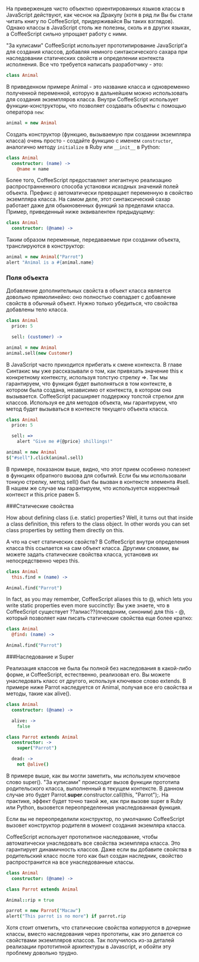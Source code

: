 На приверженцев чисто объектно ориентированных языков классы в JavaScript действуют, как чеснок на Дракулу (хотя в ряд ли Вы бы стали читать книгу по CoffeeScript, придерживайся Вы таких взглядов). Однако классы в JavaScript столь же полезны, сколь и в других языках, а CoffeeScript сильно упрощает работу с ними.

"За кулисами" CoffeeScript использует прототипирование JavaScript'а для создания классов, добавляя немного синтаксического сахара при наследовании статических свойств и определении контекста исполнения. Все что требуется написать разработчику - это:

```coffeescript
class Animal
```

В приведенном примере Animal - это название класса и одновременно полученной переменной, которую в дальнейшем можно использовать для создания экземпляров класса. Внутри CoffeeScript использует функции-конструкторы, что позволяет создавать объекты с помощью оператора `new`:

```coffeescript
animal = new Animal
```

Создать конструктор (функцию, вызываемую при создании экземпляра класса) очень просто - создайте функцию с именем `constructor`, аналогично методу `initialize` в Ruby или `__init__` в Python:

```coffeescript
class Animal
  constructor: (name) ->
    @name = name
```

Более того, CoffeeScript предоставляет элегантную реализацию распространненного способа установки исходных значений полей объекта. Префикс `@` автоматически превращает переменную в свойство экземпляра класса. На самом деле, этот синтаксический сахар работает даже для обыкновенных функций за пределами класса. Пример, приведенный ниже эквивалентен предыдущему:

```coffeescript
class Animal
  constructor: (@name) ->
```

Таким образом переменные, передаваемые при создании объекта, транслируются в конструктор:

```coffeescript
animal = new Animal("Parrot")
alert "Animal is a #{animal.name}
```

### Поля объекта

Добавление дополнительных свойста в объект класса является довольно прямолинейно: оно полностью совпадает с добавление свойств в обычный объект. Нужно только убедиться, что свойства добавлены тело класса.

```coffeescript
class Animal
  price: 5

  sell: (customer) ->

animal = new Animal
animal.sell(new Customer)
```

В JavaScript часто приходится прибегать к смене контекста. В главе Синтакис мы уже рассказывали о том, как привязать значение this к конкретному контексту, используя толстую стрелку =>. Так мы гарантируем, что функция будет выполняться в том контексте, в котором была создана, независимо от контекста, в котором она вызывается. CoffeeScript расширяет поддержку толстой стрелки для классов. Используя ее для методов объекта, мы гарантируем, что метод будет вызываться в контексте текущего объекта класса.

```coffeescript
class Animal
  price: 5

  sell: =>
    alert "Give me #{@price} shillings!"

animal = new Animal
$("#sell").click(animal.sell)
```

В примере, показаном выше, видно, что этот прием особенно полезент в функциях обратного вызова для событий. Если бы мы использовали тонкую стрелку, метод sell() был бы вызван в контексте элемента #sell. В нашем же случае мы гарантируем, что используется корректный контекст и this.price равен 5.

###Статические свойства

How about defining class (i.e. static) properties? Well, it turns out that inside a class definition, this refers to the class object. In other words you can set class properties by setting them directly on this.

А что на счет статических свойств? В CoffeeScript внутри определения класса this ссылается на сам объект класса. Другими словами, вы можете задать статические свойства класса, установив их непосредственно через this.

```coffeescript
class Animal
  this.find = (name) ->      

Animal.find("Parrot")
```

In fact, as you may remember, CoffeeScript aliases this to @, which lets you write static properties even more succinctly:
Вы уже знаете, что в CoffeeScript существует ??алиас??(псевдоним, синоним) для this - @, который позволяет нам писать статические свойства еще более кратко:

```coffeescript
class Animal
  @find: (name) ->

Animal.find("Parrot")
```

###Наследование и Super

Реализация классов не была бы полной без наследования в какой-либо форме, и CoffeeScript, естественно, реализовал его. Вы можете унаследовать класс от другого, используя ключевое слово extends. В примере ниже Parrot наследуется от Animal, получая все его свойства и методы, такие как alive().

```coffeescript
class Animal
  constructor: (@name) ->

  alive: ->
    false

class Parrot extends Animal
  constructor: ->
    super("Parrot")

  dead: ->
    not @alive()
```

В примере выше, как вы могли заметить, мы используем ключевое слово super(). "За кулисами" происходит вызов функции прототипа родительского класса, выполненный в текущем контексте. В данном случае это будет Parrot.__super__.constructor.call(this, "Parrot");. На практике, эффект будет точно такой же, как при вызове super в Ruby или Python, вызовется переопределенная унаследованная функция.

Если вы не переопределили конструктор, по умолчанию CoffeeScript вызовет конструктор родителя в момент создания экземляра класса.

CoffeeScript использует прототипное наследование, чтобы автоматически унаследовать все свойства экземпляра класса. Это гарантирует динамичность классов. Даже если вы добавите свойства в родительский класс после того как был создан наследник, свойство распространится на все унаследованные классы.

```coffeescript
class Animal
  constructor: (@name) ->

class Parrot extends Animal

Animal::rip = true

parrot = new Parrot("Macaw")
alert("This parrot is no more") if parrot.rip
```

Хотя стоит отметить, что статические свойства копируются в дочерние классы, вместо наследования через прототипы, как это делается со свойствами экземпляров классов. Так получилось из-за деталей реализации прототипной архитектуры в Javascript, и обойти эту проблему довольно трудно.










